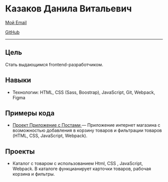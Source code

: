 # Казаков Данила Витальевич

[Мой Email](danila.kazakov451@gmail.com)

 [GitHub](https://github.com/danzl555)

---

## Цель

Стать выдающимся frontend-разработчиком.

## Навыки

- Технологии: HTML, CSS (Sass, Boostrap), JavaScript, Git, Webpack, Figma

## Примеры кода

- [Проект Приложение с Постами ](https://github.com/danzl555/VistegraShop) — Приложение интернет магазина с возможностью добавления в корзину товаров и фильтрации товаров (HTML, CSS, JavaScript, Webpack).

## Проекты

- Каталог с товаром с использованием Html, CSS , JavaScript, Webpack. В каталоге функцианирует карточки товаров, рабочая корзина и фильтры.
